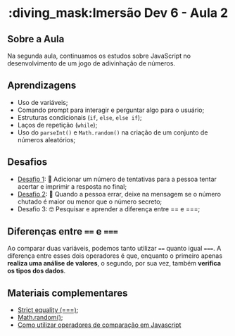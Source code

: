 <h1 align="center">:diving_mask:Imersão Dev 6 - Aula 2</h1>


## **Sobre a Aula**
Na segunda aula, continuamos os estudos sobre JavaScript no desenvolvimento de um jogo de adivinhação de números.

## **Aprendizagens** 
* Uso de variáveis;
* Comando prompt para interagir e perguntar algo para o usuário;
* Estruturas condicionais (`if`, `else`, `else if`);
* Laços de repetição (`while`);
* Uso do `parseInt()` e `Math.random()` na criação de um conjunto de números aleatórios;

## **Desafios**

* [Desafio 1](https://github.com/RodrigoHarder/Imersao_Dev_6/tree/aula_2/aula_2): :dart: Adicionar um número de tentativas para a pessoa tentar acertar e imprimir a resposta no final;
* [Desafio 2](https://github.com/RodrigoHarder/Imersao_Dev_6/tree/aula_2/aula_2): :compass: Quando a pessoa errar, deixe na mensagem se o número chutado é maior ou menor que o número secreto;
* Desafio 3: :nerd_face: Pesquisar e aprender a diferença entre == e ===;

## **Diferenças entre `==` e `===`**

Ao comparar duas variáveis, podemos tanto utilizar `==` quanto igual `===`. A diferença entre esses dois operadores é que, enquanto o primeiro apenas **realiza uma análise de valores**, o segundo, por sua vez, também **verifica os tipos dos dados**. 

## **Materiais complementares**

* [Strict equality (===)](https://developer.mozilla.org/en-US/docs/Web/JavaScript/Reference/Operators/Strict_equality);
* [Math.random()](https://developer.mozilla.org/pt-BR/docs/Web/JavaScript/Reference/Global_Objects/Math/random);
* [Como utilizar operadores de comparação em Javascript](https://www.alura.com.br/artigos/operadores-matematicos-em-javascript)
